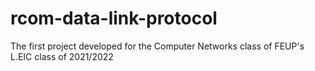 # rcom-data-link-protocol

The first project developed for the Computer Networks class of FEUP's L.EIC class of 2021/2022
